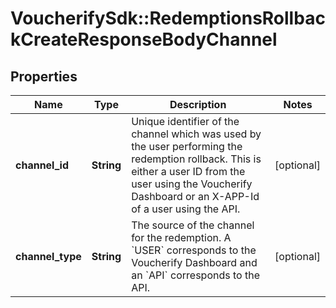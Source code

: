 # VoucherifySdk::RedemptionsRollbackCreateResponseBodyChannel

## Properties

| Name | Type | Description | Notes |
| ---- | ---- | ----------- | ----- |
| **channel_id** | **String** | Unique identifier of the channel which was used by the user performing the redemption rollback. This is either a user ID from the user using the Voucherify Dashboard or an X-APP-Id of a user using the API. | [optional] |
| **channel_type** | **String** | The source of the channel for the redemption. A &#x60;USER&#x60; corresponds to the Voucherify Dashboard and an &#x60;API&#x60; corresponds to the API. | [optional] |

